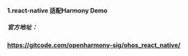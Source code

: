 #### 1.react-native  适配Harmony Demo

##### 官方地址：

**https://gitcode.com/openharmony-sig/ohos_react_native/**


